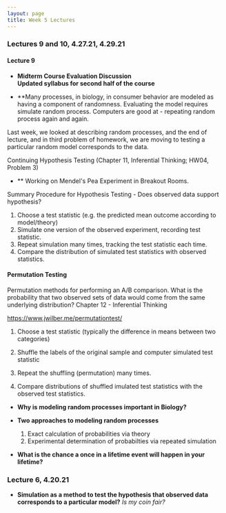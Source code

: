```yaml
---
layout: page
title: Week 5 Lectures
---
```


### Lectures 9 and 10, 4.27.21, 4.29.21

#### Lecture 9

- **Midterm Course Evaluation Discussion**<br>
  **Updated syllabus for second half of the course**

- **Many processes, in biology, in consumer behavior  are modeled as having a component of randomness. Evaluating the model requires simulate random process. Computers are good at - repeating random process again and again.

Last week, we looked at describing random processes, and the end of lecture, and in third problem of homework, we are moving to testing a particular
random model corresponds to the data.


Continuing Hypothesis Testing (Chapter 11, Inferential Thinking; HW04, Problem 3)


- ** Working on Mendel's Pea Experiment in Breakout Rooms.


Summary Procedure for Hypothesis Testing - Does observed data support hypothesis?

1. Choose a test statistic (e.g. the predicted mean outcome according to model/theory)
2. Simulate one version of the observed experiment, recording test statistic.
3. Repeat simulation many times, tracking the test statistic each time.
4. Compare the distribution of simulated test statistics with observed statistics.



#### Permutation Testing

Permutation methods for performing an A/B comparison. What is the probability that two observed sets of data would come from the same underlying distribution?
Chapter 12 - Inferential Thinking

https://www.jwilber.me/permutationtest/ 


1. Choose a test statistic (typically the difference in means between two categories)

2. Shuffle the labels of the original sample and computer  simulated test statistic

2. Repeat the shuffling (permutation) many times.

4. Compare distributions of shuffled imulated test statistics with the observed test statistics.





 

- **Why is modeling random processes important in Biology?**
    

- **Two approaches to modeling random processes**
    1. Exact calculation of probabilities via theory
    2. Experimental determination of probabilties via repeated simulation

- **What is the chance a once in a lifetime event will happen in your lifetime?**


### Lecture 6, 4.20.21
- **Simulation as a method to test the hypothesis that observed data corresponds to a particular model?**
    *Is my coin fair?*
    


